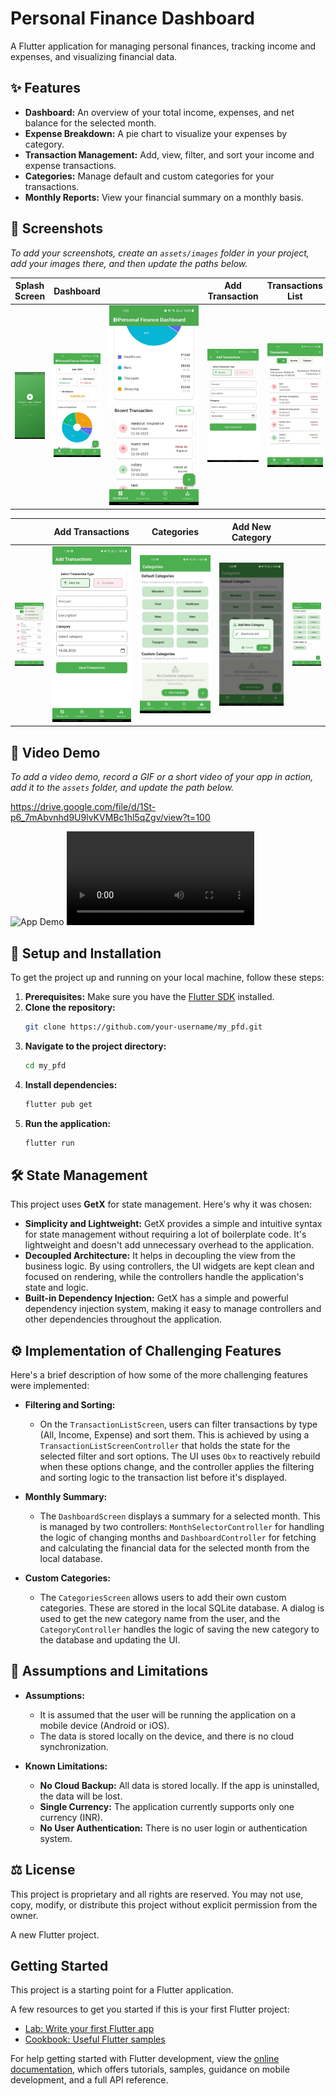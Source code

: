 # Personal Finance Dashboard

A Flutter application for managing personal finances, tracking income and expenses, and visualizing financial data.

## ✨ Features

- **Dashboard:** An overview of your total income, expenses, and net balance for the selected month.
- **Expense Breakdown:** A pie chart to visualize your expenses by category.
- **Transaction Management:** Add, view, filter, and sort your income and expense transactions.
- **Categories:** Manage default and custom categories for your transactions.
- **Monthly Reports:** View your financial summary on a monthly basis.

## 📸 Screenshots

*To add your screenshots, create an `assets/images` folder in your project, add your images there, and then update the paths below.*

| Splash Screen | Dashboard |⠀⠀⠀⠀⠀⠀⠀⠀⠀⠀⠀⠀⠀⠀| Add Transaction | Transactions List |
|:---:|:---:|:---:|:---:|:---:|
| ![Dashboard](assets/screenshots/1.jpeg) | ![Transactions](assets/screenshots/2.jpeg) | ![Add Transaction](assets/screenshots/3.jpeg) | ![Dashboard](assets/screenshots/4.jpeg) | ![Transactions](assets/screenshots/5.jpeg) | 

|         | Add Transactions | Categories | Add New Category |            |
|:---:|:---:|:---:|:---:|:---:|
| ![Dashboard](assets/screenshots/6.jpeg) | ![Transactions](assets/screenshots/7.jpeg) | ![Add Transaction](assets/screenshots/8.jpeg) | ![Dashboard](assets/screenshots/9.jpeg) | ![Transactions](assets/screenshots/10.jpeg) |


## 🎥 Video Demo

*To add a video demo, record a GIF or a short video of your app in action, add it to the `assets` folder, and update the path below.*

https://drive.google.com/file/d/1St-p6_7mAbvnhd9U9lvKVMBc1hl5qZgv/view?t=100

![App Demo]([assets/screenrecording/video1.mp4](https://res.cloudinary.com/dig6jbzmj/video/upload/v1750237214/video1_vtd4ww.mp4))
![App Demo](assets/screenrecording/video1.mp4)

## 🚀 Setup and Installation

To get the project up and running on your local machine, follow these steps:

1.  **Prerequisites:** Make sure you have the [Flutter SDK](https://flutter.dev/docs/get-started/install) installed.
2.  **Clone the repository:**
    ```sh
    git clone https://github.com/your-username/my_pfd.git
    ```
3.  **Navigate to the project directory:**
    ```sh
    cd my_pfd
    ```
4.  **Install dependencies:**
    ```sh
    flutter pub get
    ```
5.  **Run the application:**
    ```sh
    flutter run
    ```

## 🛠️ State Management

This project uses **GetX** for state management. Here's why it was chosen:

- **Simplicity and Lightweight:** GetX provides a simple and intuitive syntax for state management without requiring a lot of boilerplate code. It's lightweight and doesn't add unnecessary overhead to the application.
- **Decoupled Architecture:** It helps in decoupling the view from the business logic. By using controllers, the UI widgets are kept clean and focused on rendering, while the controllers handle the application's state and logic.
- **Built-in Dependency Injection:** GetX has a simple and powerful dependency injection system, making it easy to manage controllers and other dependencies throughout the application.

## ⚙️ Implementation of Challenging Features

Here's a brief description of how some of the more challenging features were implemented:

- **Filtering and Sorting:**
  - On the `TransactionListScreen`, users can filter transactions by type (All, Income, Expense) and sort them. This is achieved by using a `TransactionListScreenController` that holds the state for the selected filter and sort options. The UI uses `Obx` to reactively rebuild when these options change, and the controller applies the filtering and sorting logic to the transaction list before it's displayed.

- **Monthly Summary:**
  - The `DashboardScreen` displays a summary for a selected month. This is managed by two controllers: `MonthSelectorController` for handling the logic of changing months and `DashboardController` for fetching and calculating the financial data for the selected month from the local database.

- **Custom Categories:**
  - The `CategoriesScreen` allows users to add their own custom categories. These are stored in the local SQLite database. A dialog is used to get the new category name from the user, and the `CategoryController` handles the logic of saving the new category to the database and updating the UI.

## 📝 Assumptions and Limitations

- **Assumptions:**
  - It is assumed that the user will be running the application on a mobile device (Android or iOS).
  - The data is stored locally on the device, and there is no cloud synchronization.

- **Known Limitations:**
  - **No Cloud Backup:** All data is stored locally. If the app is uninstalled, the data will be lost.
  - **Single Currency:** The application currently supports only one currency (INR).
  - **No User Authentication:** There is no user login or authentication system.

## ⚖️ License

This project is proprietary and all rights are reserved. You may not use, copy, modify, or distribute this project without explicit permission from the owner.

A new Flutter project.

## Getting Started

This project is a starting point for a Flutter application.

A few resources to get you started if this is your first Flutter project:

- [Lab: Write your first Flutter app](https://docs.flutter.dev/get-started/codelab)
- [Cookbook: Useful Flutter samples](https://docs.flutter.dev/cookbook)

For help getting started with Flutter development, view the
[online documentation](https://docs.flutter.dev/), which offers tutorials,
samples, guidance on mobile development, and a full API reference.

